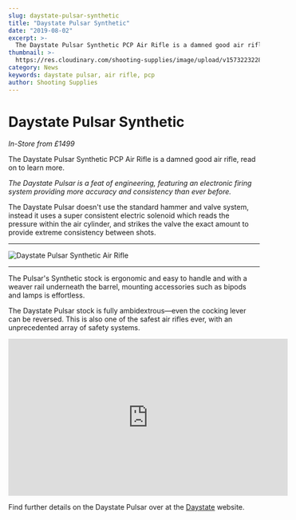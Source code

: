```yaml
---
slug: daystate-pulsar-synthetic
title: "Daystate Pulsar Synthetic"
date: "2019-08-02"
excerpt: >-
  The Daystate Pulsar Synthetic PCP Air Rifle is a damned good air rifle, read on to learn more.
thumbnail: >-
  https://res.cloudinary.com/shooting-supplies/image/upload/v1573223228/Blog/GOTW-Daystate-Pulsar.jpg
category: News
keywords: daystate pulsar, air rifle, pcp
author: Shooting Supplies
---
```


# **Daystate Pulsar Synthetic**

_In-Store from £1499_

The Daystate Pulsar Synthetic PCP Air Rifle is a damned good air rifle, read on to learn more.

_The Daystate Pulsar is a feat of engineering, featuring an electronic firing system providing more accuracy and consistency than ever before._

The Daystate Pulsar doesn't use the standard hammer and valve system, instead it uses a super consistent electric solenoid which reads the pressure within the air cylinder, and strikes the valve the exact amount to provide extreme consistency between shots.

****

![Daystate Pulsar Synthetic Air Rifle](https://res.cloudinary.com/shooting-supplies/image/upload/v1573223226/guns/Daystate-pulsar-Main.jpg)

****

The Pulsar's Synthetic stock is ergonomic and easy to handle and with a weaver rail underneath the barrel, mounting accessories such as bipods and lamps is effortless.

The Daystate Pulsar stock is fully ambidextrous—even the cocking lever can be reversed. This is also one of the safest air rifles ever, with an unprecedented array of safety systems.

<p align="center">
<iframe src="https://www.youtube.com/embed/pPSzFiyuT5w" width="560" height="315" frameborder="0" allowfullscreen="allowfullscreen"></iframe>
</p>

Find further details on the Daystate Pulsar over at the [Daystate](http://daystate.com/rifles/pulsar/) website.
